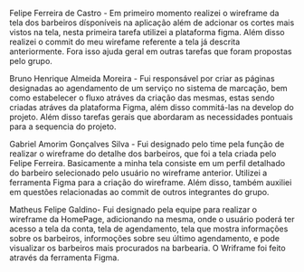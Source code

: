 Felipe Ferreira de Castro - Em primeiro momento realizei o wireframe da tela dos barbeiros dísponíveis na aplicação além de adcionar os cortes mais vistos na tela,
nesta primeira tarefa utilizei a plataforma figma. Além disso realizei o commit do meu wirefame referente a tela já descrita anteriormente. Fora isso ajuda geral 
em outras tarefas que foram propostas pelo grupo.

Bruno Henrique Almeida Moreira - Fui responsável por criar as páginas designadas ao agendamento de um serviço no sistema de marcação, bem como estabelecer o fluxo atráves da criação das mesmas, estas sendo criadas atráves da plataforma Figma, além disso commitá-las na develop do projeto. Além disso tarefas gerais que abordaram as necessidades pontuais para a sequencia do projeto.

Gabriel Amorim Gonçalves Silva - Fui designado pelo time pela função de realizar o wireframe do detalhe dos barbeiros, que foi a tela criada pelo Felipe Ferreira. Basicamente a minha tela consiste em um perfil detalhado do barbeiro selecionado pelo usuário no wireframe anterior. Utilizei a ferramenta Figma para a criação do wireframe. Além disso, também auxiliei em questões relacionadas ao commit de outros integrantes do grupo.

Matheus Felipe Galdino- Fui designado pela equipe para realizar o wireframe da HomePage, adicionando na mesma, onde o usuário poderá ter acesso a tela da conta, tela de agendamento, tela que mostra informações sobre os barbeiros, informoções sobre seu último agendamento, e pode visualizar os barbeiros mais procurados na barbearia. O Wriframe foi feito através da ferramenta Figma. 
